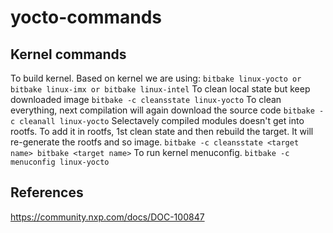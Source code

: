 # yocto-commands

## Kernel commands

To build kernel. Based on kernel we are using:
`
bitbake linux-yocto
or
bitbake linux-imx
or
bitbake linux-intel
`
To clean local state but keep downloaded image
`
bitbake -c cleansstate linux-yocto
`
To clean everything, next compilation will again download the source code
`
bitbake -c cleanall linux-yocto
`
Selectavely compiled modules doesn't get into rootfs. To add it in rootfs, 1st clean state and then rebuild the target. It will re-generate the rootfs and so image.
`
bitbake -c cleansstate <target name>
bitbake <target name>
`
To run kernel menuconfig.
`
bitbake -c menuconfig linux-yocto
`

## References
https://community.nxp.com/docs/DOC-100847
